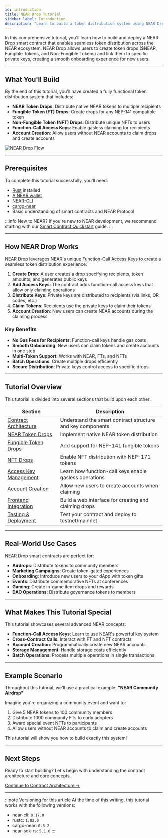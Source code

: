 ```yaml
---
id: introduction
title: NEAR Drop Tutorial
sidebar_label: Introduction
description: "Learn to build a token distribution system using NEAR Drop smart contracts. This tutorial covers creating token drops for $NEAR, Fungible Tokens, and NFTs with function-call access keys for seamless user experience."
---
```


In this comprehensive tutorial, you'll learn how to build and deploy a NEAR Drop smart contract that enables seamless token distribution across the NEAR ecosystem. NEAR Drop allows users to create token drops ($NEAR, Fungible Tokens, and Non-Fungible Tokens) and link them to specific private keys, creating a smooth onboarding experience for new users.

---

## What You'll Build

By the end of this tutorial, you'll have created a fully functional token distribution system that includes:

- **NEAR Token Drops**: Distribute native NEAR tokens to multiple recipients
- **Fungible Token (FT) Drops**: Create drops for any NEP-141 compatible token  
- **Non-Fungible Token (NFT) Drops**: Distribute unique NFTs to users
- **Function-Call Access Keys**: Enable gasless claiming for recipients
- **Account Creation**: Allow users without NEAR accounts to claim drops and create accounts

![NEAR Drop Flow](/docs/assets/tutorials/near-drop/near-drop-flow.png)

---

## Prerequisites

To complete this tutorial successfully, you'll need:

- [Rust](/smart-contracts/quickstart#prerequisites) installed
- [A NEAR wallet](https://testnet.mynearwallet.com)
- [NEAR-CLI](/tools/near-cli#installation)
- [cargo-near](https://github.com/near/cargo-near)
- Basic understanding of smart contracts and NEAR Protocol

:::info New to NEAR?
If you're new to NEAR development, we recommend starting with our [Smart Contract Quickstart](../../smart-contracts/quickstart.md) guide.
:::

---

## How NEAR Drop Works

NEAR Drop leverages NEAR's unique [Function-Call Access Keys](../../protocol/access-keys.md) to create a seamless token distribution experience:

1. **Create Drop**: A user creates a drop specifying recipients, token amounts, and generates public keys
2. **Add Access Keys**: The contract adds function-call access keys that allow only claiming operations
3. **Distribute Keys**: Private keys are distributed to recipients (via links, QR codes, etc.)
4. **Claim Tokens**: Recipients use the private keys to claim their tokens
5. **Account Creation**: New users can create NEAR accounts during the claiming process

### Key Benefits

- **No Gas Fees for Recipients**: Function-call keys handle gas costs
- **Smooth Onboarding**: New users can claim tokens and create accounts in one step  
- **Multi-Token Support**: Works with NEAR, FTs, and NFTs
- **Batch Operations**: Create multiple drops efficiently
- **Secure Distribution**: Private keys control access to specific drops

---

## Tutorial Overview

This tutorial is divided into several sections that build upon each other:

| Section | Description |
|---------|-------------|
| [Contract Architecture](./contract-architecture) | Understand the smart contract structure and key components |
| [NEAR Token Drops](./near-drops) | Implement native NEAR token distribution |
| [Fungible Token Drops](./ft-drops) | Add support for NEP-141 fungible tokens |
| [NFT Drops](./nft-drops) | Enable NFT distribution with NEP-171 tokens |
| [Access Key Management](./access-keys) | Learn how function-call keys enable gasless operations |
| [Account Creation](./account-creation) | Allow new users to create accounts when claiming |
| [Frontend Integration](./frontend) | Build a web interface for creating and claiming drops |
| [Testing & Deployment](./testing-deployment) | Test your contract and deploy to testnet/mainnet |

---

## Real-World Use Cases

NEAR Drop smart contracts are perfect for:

- **Airdrops**: Distribute tokens to community members
- **Marketing Campaigns**: Create token-gated experiences
- **Onboarding**: Introduce new users to your dApp with token gifts
- **Events**: Distribute commemorative NFTs at conferences
- **Gaming**: Create in-game item drops and rewards
- **DAO Operations**: Distribute governance tokens to members

---

## What Makes This Tutorial Special

This tutorial showcases several advanced NEAR concepts:

- **Function-Call Access Keys**: Learn to use NEAR's powerful key system
- **Cross-Contract Calls**: Interact with FT and NFT contracts
- **Account Creation**: Programmatically create new NEAR accounts
- **Storage Management**: Handle storage costs efficiently
- **Batch Operations**: Process multiple operations in single transactions

---

## Example Scenario

Throughout this tutorial, we'll use a practical example: **"NEAR Community Airdrop"**

Imagine you're organizing a community event and want to:
1. Give 5 NEAR tokens to 100 community members
2. Distribute 1000 community FTs to early adopters  
3. Award special event NFTs to participants
4. Allow users without NEAR accounts to claim and create accounts

This tutorial will show you how to build exactly this system!

---

## Next Steps

Ready to start building? Let's begin with understanding the contract architecture and core concepts.

[Continue to Contract Architecture →](./contract-architecture)

---

:::note Versioning for this article
At the time of this writing, this tutorial works with the following versions:

- near-cli: `0.17.0`
- rustc: `1.82.0`
- cargo-near: `0.6.2`
- near-sdk-rs: `5.1.0`
:::